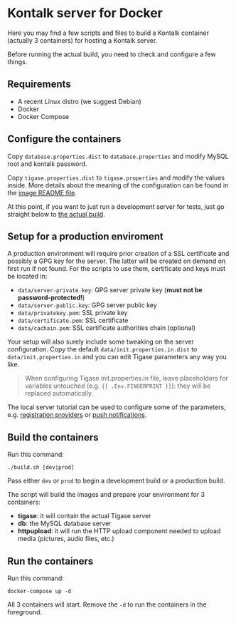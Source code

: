 Kontalk server for Docker
=========================

Here you may find a few scripts and files to build a Kontalk container
(actually 3 containers) for hosting a Kontalk server.

Before running the actual build, you need to check and configure a few things.

## Requirements

* A recent Linux distro (we suggest Debian)
* Docker
* Docker Compose

## Configure the containers

Copy `database.properties.dist` to `database.properties` and modify MySQL root
and kontalk password.

Copy  `tigase.properties.dist` to `tigase.properties` and modify the values
inside. More details about the meaning of the configuration can be found in
the [image README file](tigase/README.md).

At this point, if you want to just run a development server for tests, just
go straight below to [the actual build](#build-the-containers).

## Setup for a production enviroment

A production environment will require prior creation of a SSL certificate and
possibly a GPG key for the server. The latter will be created on demand on
first run if not found. For the scripts to use them, certificate and keys must
be located in:

* `data/server-private.key`: GPG server private key (**must not be password-protected!**)
* `data/server-public.key`: GPG server public key
* `data/privatekey.pem`: SSL private key
* `data/certificate.pem`: SSL certificate
* `data/cachain.pem`: SSL certificate authorities chain (optional)

Your setup will also surely include some tweaking on the server configuration.
Copy the default `data/init.properties.in.dist` to `data/init.properties.in`
and you can edit Tigase parameters any way you like.

> When configuring Tigase init.properties.in file, leave placeholders for
variables untouched (e.g. `{{ .Env.FINGERPRINT }}`): they will be replaced
automatically.

The local server tutorial can be used to configure some of the parameters,
e.g. [registration providers](/docs/local-server-howto.md#registration) or
[push notifications](/docs/local-server-howto.md#push-notifications).

## Build the containers

Run this command:

```
./build.sh [dev|prod]
```

Pass either `dev` or `prod` to begin a development build or a production build.

The script will build the images and prepare your environment for 3 containers:

* **tigase**: it will contain the actual Tigase server
* **db**: the MySQL database server
* **httpupload**: it will run the HTTP upload component needed to upload media (pictures, audio files, etc.)

## Run the containers

Run this command:

```
docker-compose up -d
```

All 3 containers will start. Remove the `-d` to run the containers in the foreground.
